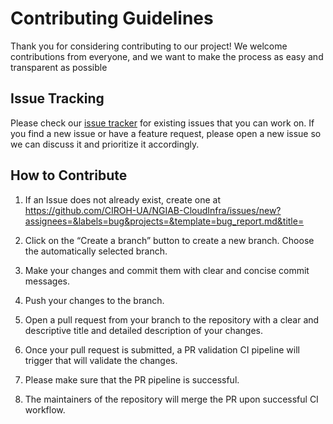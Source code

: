 # Contributing Guidelines

Thank you for considering contributing to our project! We welcome contributions from everyone, and we want to make the process as easy and transparent as possible
  

## Issue Tracking  

Please check our [issue tracker](https://github.com/CIROH-UA/NGIAB-CloudInfra/issues/new?assignees=&labels=bug&projects=&template=bug_report.md&title=) for existing issues that you can work on. If you find a new issue or have a feature request, please open a new issue so we can discuss it and prioritize it accordingly.


## How to Contribute

1. If an Issue does not already exist, create one at https://github.com/CIROH-UA/NGIAB-CloudInfra/issues/new?assignees=&labels=bug&projects=&template=bug_report.md&title=

2. Click on the “Create a branch” button to create a new branch. Choose the automatically selected branch.

3. Make your changes and commit them with clear and concise commit messages.

4. Push your changes to the branch.

5. Open a pull request from your branch to the repository with a clear and descriptive title and detailed description of your changes.

6. Once your pull request is submitted, a PR validation CI pipeline will trigger that will validate the changes.

7. Please make sure that the PR pipeline is successful.

8. The maintainers of the repository will merge the PR upon successful CI workflow.
